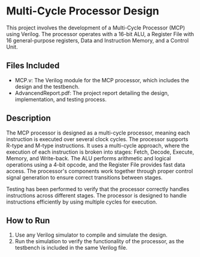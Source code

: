 # Multi-Cycle Processor Design

This project involves the development of a Multi-Cycle Processor (MCP) using Verilog. The processor operates with a 16-bit ALU, a Register File with 16 general-purpose registers, Data and Instruction Memory, and a Control Unit.

## Files Included
- MCP.v: The Verilog module for the MCP processor, which includes the design and the testbench.
- AdvancendReport.pdf: The project report detailing the design, implementation, and testing process.

## Description
The MCP processor is designed as a multi-cycle processor, meaning each instruction is executed over several clock cycles. The processor supports R-type and M-type instructions. It uses a multi-cycle approach, where the execution of each instruction is broken into stages: Fetch, Decode, Execute, Memory, and Write-back. The ALU performs arithmetic and logical operations using a 4-bit opcode, and the Register File provides fast data access. The processor's components work together through proper control signal generation to ensure correct transitions between stages.

Testing has been performed to verify that the processor correctly handles instructions across different stages. The processor is designed to handle instructions efficiently by using multiple cycles for execution.

## How to Run
1. Use any Verilog simulator to compile and simulate the design.
2. Run the simulation to verify the functionality of the processor, as the testbench is included in the same Verilog file.


